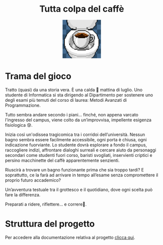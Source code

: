 <div align="center">
    <h1>Tutta colpa del caffè</h1>
    <img src="docs/img/icon.png" alt="Icona Gioco" width="25%" height="25%"/>
</div>

# Trama del gioco
Tratto (quasi) da una storia vera.
È una calda 🥵 mattina di luglio. Uno studente di Informatica si sta dirigendo al Dipartimento per sostenere uno degli esami più temuti del corso di laurea: Metodi Avanzati di Programmazione. 

Tutto sembra andare secondo i piani... finché, non appena varcato l'ingresso del campus, viene colto da un’improvvisa, impellente esigenza fisiologica 😰.

Inizia così un'odissea tragicomica tra i corridoi dell’università. Nessun bagno sembra essere facilmente accessibile, ogni porta è chiusa, ogni indicazione fuorviante. Lo studente dovrà esplorare a fondo il campus, raccogliere indizi, affrontare dialoghi surreali e cercare aiuto da personaggi secondari come studenti fuori corso, baristi svogliati, inservienti criptici e persino macchinette del caffè apparentemente senzienti.

Riuscirà a trovare un bagno funzionante prima che sia troppo tardi? E soprattutto, ce la farà ad arrivare in tempo all’esame senza compromettere il proprio futuro accademico?

Un’avventura testuale tra il grottesco e il quotidiano, dove ogni scelta può fare la differenza. 

Preparati a ridere, riflettere... e correre💨.

# Struttura del progetto

Per accedere alla documentazione relativa al progetto [clicca qui](docs/Report.md).